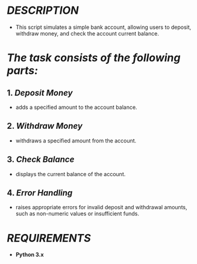# ***DESCRIPTION***
+ This script simulates a simple bank account, allowing users to deposit, withdraw money, and check the account current balance.

# ***The task consists of the following parts:***
## 1. *Deposit Money*
   + adds a specified amount to the account balance.
## 2. *Withdraw Money*
   + withdraws a specified amount from the account.
## 3. *Check Balance*
   + displays the current balance of the account.
## 4. *Error Handling*
   + raises appropriate errors for invalid deposit and withdrawal amounts, such as non-numeric values or insufficient funds.

# ***REQUIREMENTS***
+ **Python 3.x**

